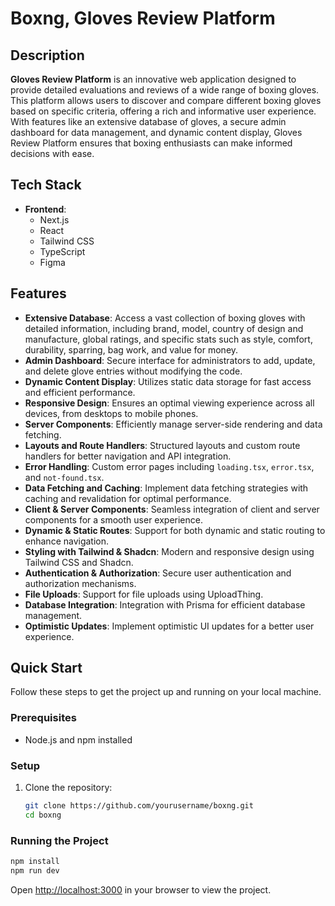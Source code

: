 # Boxng, Gloves Review Platform

## Description
**Gloves Review Platform** is an innovative web application designed to provide detailed evaluations and reviews of a wide range of boxing gloves. This platform allows users to discover and compare different boxing gloves based on specific criteria, offering a rich and informative user experience. With features like an extensive database of gloves, a secure admin dashboard for data management, and dynamic content display, Gloves Review Platform ensures that boxing enthusiasts can make informed decisions with ease.

## Tech Stack
- **Frontend**:
  - Next.js
  - React
  - Tailwind CSS
  - TypeScript
  - Figma

## Features
- **Extensive Database**: Access a vast collection of boxing gloves with detailed information, including brand, model, country of design and manufacture, global ratings, and specific stats such as style, comfort, durability, sparring, bag work, and value for money.
- **Admin Dashboard**: Secure interface for administrators to add, update, and delete glove entries without modifying the code.
- **Dynamic Content Display**: Utilizes static data storage for fast access and efficient performance.
- **Responsive Design**: Ensures an optimal viewing experience across all devices, from desktops to mobile phones.
- **Server Components**: Efficiently manage server-side rendering and data fetching.
- **Layouts and Route Handlers**: Structured layouts and custom route handlers for better navigation and API integration.
- **Error Handling**: Custom error pages including `loading.tsx`, `error.tsx`, and `not-found.tsx`.
- **Data Fetching and Caching**: Implement data fetching strategies with caching and revalidation for optimal performance.
- **Client & Server Components**: Seamless integration of client and server components for a smooth user experience.
- **Dynamic & Static Routes**: Support for both dynamic and static routing to enhance navigation.
- **Styling with Tailwind & Shadcn**: Modern and responsive design using Tailwind CSS and Shadcn.
- **Authentication & Authorization**: Secure user authentication and authorization mechanisms.
- **File Uploads**: Support for file uploads using UploadThing.
- **Database Integration**: Integration with Prisma for efficient database management.
- **Optimistic Updates**: Implement optimistic UI updates for a better user experience.

## Quick Start
Follow these steps to get the project up and running on your local machine.

### Prerequisites
- Node.js and npm installed

### Setup
1. Clone the repository:
   ```bash
   git clone https://github.com/yourusername/boxng.git
   cd boxng
   ```


### Running the Project

```bash
npm install
npm run dev
```

Open [http://localhost:3000](http://localhost:3000) in your browser to view the project.